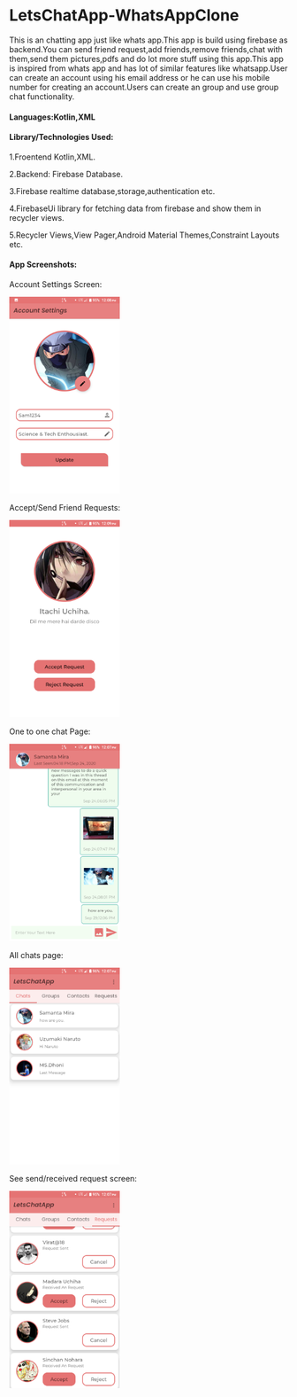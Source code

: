 # LetsChatApp-WhatsAppClone
This is an chatting app just like whats app.This app is build using firebase as backend.You can send friend request,add friends,remove friends,chat with them,send them pictures,pdfs
and do lot more stuff using this app.This app is inspired from whats app and has lot of similar features like whatsapp.User can create an account using his email address
or he can use his mobile number for creating an account.Users can create an group and use group chat functionality.

#### Languages:Kotlin,XML

#### Library/Technologies Used:

1.Froentend Kotlin,XML.

2.Backend: Firebase Database.

3.Firebase realtime database,storage,authentication etc.

4.FirebaseUi library for fetching data from firebase and show them in recycler views.

5.Recycler Views,View Pager,Android Material Themes,Constraint Layouts etc.


#### App Screenshots: 

Account Settings Screen:

<img src="screenshots/Screenshot_1.png" width="200">

Accept/Send Friend Requests:

<img src="screenshots/Screenshot_2.png" width="200">

One to one chat Page:

<img src="screenshots/Screenshot_3.png" width="200">

All chats page:

<img src="screenshots/Screenshot_4.png" width="200">

See send/received request screen:

<img src="screenshots/Screenshot_5.png" width="200">
